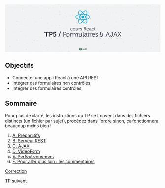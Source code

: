 <img src="images/readme/header.jpg" />

## Objectifs
- Connecter une appli React à une API REST
- Intégrer des formulaires non contrôlés
- Intégrer des formulaires contrôlés

## Sommaire
Pour plus de clarté, les instructions du TP se trouvent dans des fichiers distincts (un fichier par sujet), procédez dans l'ordre sinon, ça fonctionnera beaucoup moins bien !

1. [A. Préparatifs](A-preparatifs.md)
2. [B. Serveur REST](B-serveur-rest.md)
3. [C. AJAX](C-ajax.md)
4. [D. VideoForm](D-VideoForm.md)
5. [E. Perfectionnement](E-perfectionnement.md)
6. [F. Pour aller plus loin : les commentaires](F-commentaires.md)

[Correction](https://github.com/GuillaumeCar/react-tp5)

[TP suivant](https://github.com/GuillaumeCar/react-sujet-tp6)
